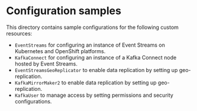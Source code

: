 # Configuration samples
This directory contains sample configurations for the following custom resources:
- `EventStreams` for configuring an instance of Event Streams on Kubernetes and OpenShift platforms.
- `KafkaConnect` for configuring an instance of a Kafka Connect node hosted by Event Streams.
- `EventStreamsGeoReplicator` to enable data replication by setting up geo-replication.
- `KafkaMirrorMaker2` to enable data replication by setting up geo-replication.
- `KafkaUser` to manage access by setting permissions and security configurations.